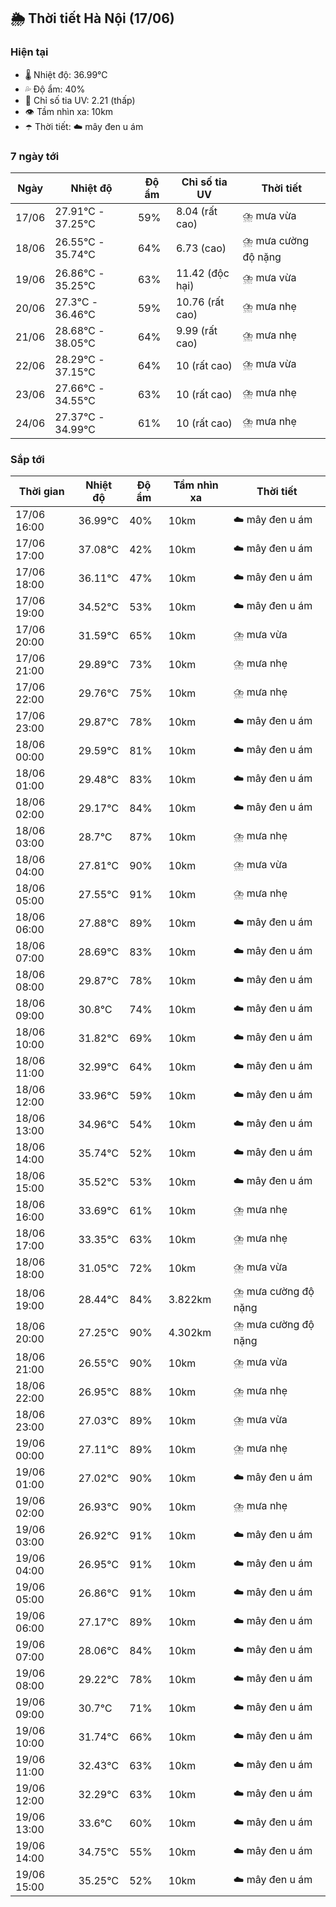 ## 🌦️ Thời tiết Hà Nội (17/06)

### Hiện tại

- 🌡️ Nhiệt độ: 36.99℃
- 💦 Độ ẩm: 40%
- 🌟 Chỉ số tia UV: 2.21 (thấp)
- 👁️ Tầm nhìn xa: 10km
- ☂️ Thời tiết: ☁️ mây đen u ám

### 7 ngày tới

| Ngày | Nhiệt độ | Độ ẩm | Chỉ số tia UV | Thời tiết |
| --- | --- | --- | --- | --- |
| 17/06 | 27.91℃ - 37.25℃ | 59% | 8.04 (rất cao) | ⛈️ mưa vừa |
| 18/06 | 26.55℃ - 35.74℃ | 64% | 6.73 (cao) | ⛈️ mưa cường độ nặng |
| 19/06 | 26.86℃ - 35.25℃ | 63% | 11.42 (độc hại) | ⛈️ mưa vừa |
| 20/06 | 27.3℃ - 36.46℃ | 59% | 10.76 (rất cao) | ⛈️ mưa nhẹ |
| 21/06 | 28.68℃ - 38.05℃ | 64% | 9.99 (rất cao) | ⛈️ mưa nhẹ |
| 22/06 | 28.29℃ - 37.15℃ | 64% | 10 (rất cao) | ⛈️ mưa vừa |
| 23/06 | 27.66℃ - 34.55℃ | 63% | 10 (rất cao) | ⛈️ mưa nhẹ |
| 24/06 | 27.37℃ - 34.99℃ | 61% | 10 (rất cao) | ⛈️ mưa nhẹ |

### Sắp tới

| Thời gian | Nhiệt độ | Độ ẩm | Tầm nhìn xa | Thời tiết |
| --- | --- | --- | --- | --- |
| 17/06 16:00 | 36.99℃ | 40% | 10km | ☁️ mây đen u ám |
| 17/06 17:00 | 37.08℃ | 42% | 10km | ☁️ mây đen u ám |
| 17/06 18:00 | 36.11℃ | 47% | 10km | ☁️ mây đen u ám |
| 17/06 19:00 | 34.52℃ | 53% | 10km | ☁️ mây đen u ám |
| 17/06 20:00 | 31.59℃ | 65% | 10km | ⛈️ mưa vừa |
| 17/06 21:00 | 29.89℃ | 73% | 10km | ⛈️ mưa nhẹ |
| 17/06 22:00 | 29.76℃ | 75% | 10km | ⛈️ mưa nhẹ |
| 17/06 23:00 | 29.87℃ | 78% | 10km | ☁️ mây đen u ám |
| 18/06 00:00 | 29.59℃ | 81% | 10km | ☁️ mây đen u ám |
| 18/06 01:00 | 29.48℃ | 83% | 10km | ☁️ mây đen u ám |
| 18/06 02:00 | 29.17℃ | 84% | 10km | ☁️ mây đen u ám |
| 18/06 03:00 | 28.7℃ | 87% | 10km | ⛈️ mưa nhẹ |
| 18/06 04:00 | 27.81℃ | 90% | 10km | ⛈️ mưa vừa |
| 18/06 05:00 | 27.55℃ | 91% | 10km | ⛈️ mưa nhẹ |
| 18/06 06:00 | 27.88℃ | 89% | 10km | ☁️ mây đen u ám |
| 18/06 07:00 | 28.69℃ | 83% | 10km | ☁️ mây đen u ám |
| 18/06 08:00 | 29.87℃ | 78% | 10km | ☁️ mây đen u ám |
| 18/06 09:00 | 30.8℃ | 74% | 10km | ☁️ mây đen u ám |
| 18/06 10:00 | 31.82℃ | 69% | 10km | ☁️ mây đen u ám |
| 18/06 11:00 | 32.99℃ | 64% | 10km | ☁️ mây đen u ám |
| 18/06 12:00 | 33.96℃ | 59% | 10km | ☁️ mây đen u ám |
| 18/06 13:00 | 34.96℃ | 54% | 10km | ☁️ mây đen u ám |
| 18/06 14:00 | 35.74℃ | 52% | 10km | ☁️ mây đen u ám |
| 18/06 15:00 | 35.52℃ | 53% | 10km | ☁️ mây đen u ám |
| 18/06 16:00 | 33.69℃ | 61% | 10km | ⛈️ mưa nhẹ |
| 18/06 17:00 | 33.35℃ | 63% | 10km | ⛈️ mưa nhẹ |
| 18/06 18:00 | 31.05℃ | 72% | 10km | ⛈️ mưa vừa |
| 18/06 19:00 | 28.44℃ | 84% | 3.822km | ⛈️ mưa cường độ nặng |
| 18/06 20:00 | 27.25℃ | 90% | 4.302km | ⛈️ mưa cường độ nặng |
| 18/06 21:00 | 26.55℃ | 90% | 10km | ⛈️ mưa vừa |
| 18/06 22:00 | 26.95℃ | 88% | 10km | ⛈️ mưa nhẹ |
| 18/06 23:00 | 27.03℃ | 89% | 10km | ⛈️ mưa vừa |
| 19/06 00:00 | 27.11℃ | 89% | 10km | ⛈️ mưa nhẹ |
| 19/06 01:00 | 27.02℃ | 90% | 10km | ☁️ mây đen u ám |
| 19/06 02:00 | 26.93℃ | 90% | 10km | ⛈️ mưa nhẹ |
| 19/06 03:00 | 26.92℃ | 91% | 10km | ☁️ mây đen u ám |
| 19/06 04:00 | 26.95℃ | 91% | 10km | ☁️ mây đen u ám |
| 19/06 05:00 | 26.86℃ | 91% | 10km | ☁️ mây đen u ám |
| 19/06 06:00 | 27.17℃ | 89% | 10km | ☁️ mây đen u ám |
| 19/06 07:00 | 28.06℃ | 84% | 10km | ☁️ mây đen u ám |
| 19/06 08:00 | 29.22℃ | 78% | 10km | ☁️ mây đen u ám |
| 19/06 09:00 | 30.7℃ | 71% | 10km | ☁️ mây đen u ám |
| 19/06 10:00 | 31.74℃ | 66% | 10km | ☁️ mây đen u ám |
| 19/06 11:00 | 32.43℃ | 63% | 10km | ☁️ mây đen u ám |
| 19/06 12:00 | 32.29℃ | 63% | 10km | ☁️ mây đen u ám |
| 19/06 13:00 | 33.6℃ | 60% | 10km | ☁️ mây đen u ám |
| 19/06 14:00 | 34.75℃ | 55% | 10km | ☁️ mây đen u ám |
| 19/06 15:00 | 35.25℃ | 52% | 10km | ☁️ mây đen u ám |

